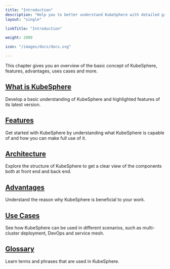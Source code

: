 ```yaml
---
title: "Introduction"
description: "Help you to better understand KubeSphere with detailed graphics and contents"
layout: "single"

linkTitle: "Introduction"

weight: 2000

icon: "/images/docs/docs.svg"

---
```


This chapter gives you an overview of the basic concept of KubeSphere, features, advantages, uses cases and more.

## [What is KubeSphere](../introduction/what-is-kubesphere/)

Develop a basic understanding of KubeSphere and highlighted features of its latest version.

## [Features](../introduction/features/)

Get started with KubeSphere by understanding what KubeSphere is capable of and how you can make full use of it.

## [Architecture](../introduction/architecture/)

Explore the structure of KubeSphere to get a clear view of the components both at front end and back end.

## [Advantages](../introduction/advantages/)

Understand the reason why KubeSphere is beneficial to your work.

## [Use Cases](../introduction/scenarios/)

See how KubeSphere can be used in different scenarios, such as multi-cluster deployment, DevOps and service mesh.

## [Glossary](../introduction/glossary/)

Learn terms and phrases that are used in KubeSphere.

